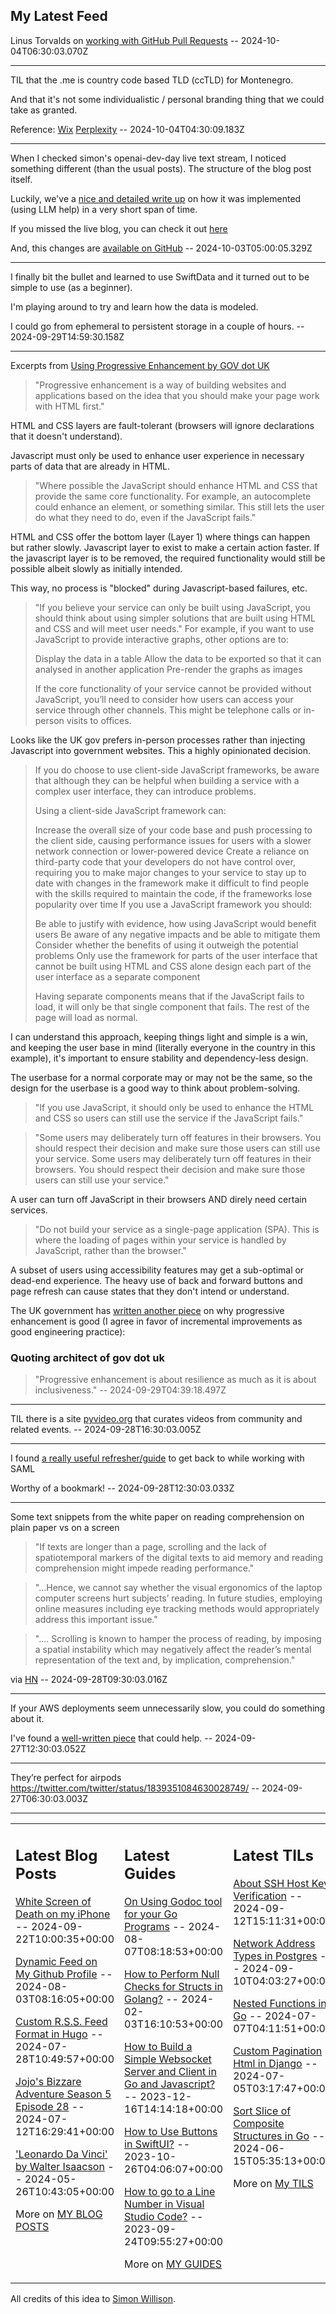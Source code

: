 ## My Latest Feed

<!-- feed starts -->
Linus Torvalds on [working with GitHub Pull Requests](https://github.com/torvalds/linux/pull/17#issuecomment-5654674) -- 2024-10-04T06:30:03.070Z

---

TIL that the .me is country code based TLD (ccTLD) for Montenegro.

And that it's not some individualistic / personal branding thing that we could take as granted.


Reference:
[Wix](https://www.wix.com/encyclopedia/definition/me-domain)
[Perplexity](https://www.perplexity.ai/search/is-the-me-tld-associated-with-NyGlFbWATfGHTs0qM6ATPA) -- 2024-10-04T04:30:09.183Z

---

When I checked simon's openai-dev-day live text stream, I noticed something different (than the usual posts). The structure of the blog post itself.

Luckily, we've a [nice and detailed write up](https://til.simonwillison.net/django/live-blog) on how it was implemented  (using LLM help) in a very short span of time.

If you missed the live blog, you can check it out [here](https://simonwillison.net/2024/Oct/1/openai-devday-2024-live-blog/)


And, this changes are [available on GitHub](https://github.com/simonw/simonwillisonblog/commits/910d2c3be68de7198c76dd25d75662a81c4d76e2/) -- 2024-10-03T05:00:05.329Z

---

I finally bit the bullet and learned to use SwiftData and it turned out to be simple to use (as a beginner). 

I'm playing around to try and learn how the data is modeled.

I could go from ephemeral to persistent storage in a couple of hours.  -- 2024-09-29T14:59:30.158Z

---

Excerpts from [Using Progressive Enhancement by GOV dot UK](https://www.gov.uk/service-manual/technology/using-progressive-enhancement)

> "Progressive enhancement is a way of building websites and applications based on the idea that you should make your page work with HTML first."

HTML and CSS layers are fault-tolerant (browsers will ignore declarations that it doesn't understand). 

Javascript must only be used to enhance user experience in necessary parts of data that are already in HTML.

>"Where possible the JavaScript should enhance HTML and CSS that provide the same core functionality. For example, an autocomplete could enhance an element, or something similar. This still lets the user do what they need to do, even if the JavaScript fails."

HTML and CSS offer the bottom layer (Layer 1) where things can happen but rather slowly. Javascript layer to exist to make a certain action faster. If the javascript layer is to be removed, the required functionality would still be possible albeit slowly as initially intended.

This way, no process is "blocked" during Javascript-based failures, etc.

> "If you believe your service can only be built using JavaScript, you should think about using simpler solutions that are built using HTML and CSS and will meet user needs."
> For example, if you want to use JavaScript to provide interactive graphs, other options are to:
> 
> Display the data in a table
> Allow the data to be exported so that it can analysed in another application
> Pre-render the graphs as images
>
> If the core functionality of your service cannot be provided without JavaScript, you’ll need to consider how users can access your service through other channels. This might be telephone calls or in-person visits to offices.

Looks like the UK gov prefers in-person processes rather than injecting Javascript into government websites. This a highly opinionated decision.

> If you do choose to use client-side JavaScript frameworks, be aware that although they can be helpful when building a service with a complex user interface, they can introduce problems.
>
> Using a client-side JavaScript framework can:
>
> Increase the overall size of your code base and push processing to the client side, causing performance issues for users with a slower network connection or lower-powered device
> Create a reliance on third-party code that your developers do not have control over, requiring you to make major changes to your service to stay up to date with changes in the framework
> make it difficult to find people with the skills required to maintain the code, if the frameworks lose popularity over time
> If you use a JavaScript framework you should:
>
> Be able to justify with evidence, how using JavaScript would benefit users
> Be aware of any negative impacts and be able to mitigate them
> Consider whether the benefits of using it outweigh the potential problems
> Only use the framework for parts of the user interface that cannot be built using HTML and CSS alone
design each part of the user interface as a separate component
>
> Having separate components means that if the JavaScript fails to load, it will only be that single component that fails. The rest of the page will load as normal.

I can understand this approach, keeping things light and simple is a win, and keeping the user base in mind (literally everyone in the country in this example), it's important to ensure stability and dependency-less design.

The userbase for a normal corporate may or may not be the same, so the design for the userbase is a good way to think about problem-solving.

> "If you use JavaScript, it should only be used to enhance the HTML and CSS so users can still use the service if the JavaScript fails."

> "Some users may deliberately turn off features in their browsers. You should respect their decision and make sure those users can still use your service. Some users may deliberately turn off features in their browsers. You should respect their decision and make sure those users can still use your service."

A user can turn off JavaScript in their browsers AND direly need certain services.


> "Do not build your service as a single-page application (SPA). This is where the loading of pages within your service is handled by JavaScript, rather than the browser."

A subset of users using accessibility features may get a sub-optimal or dead-end experience. The heavy use of back and forward buttons and page refresh can cause states that they don't intend or understand.

The UK government has [written another piece](https://technology.blog.gov.uk/2016/09/19/why-we-use-progressive-enhancement-to-build-gov-uk/)  on why progressive enhancement is good (I agree in favor of incremental improvements as good engineering practice): 

### Quoting architect of gov dot uk

> "Progressive enhancement is about resilience as much as it is about inclusiveness." -- 2024-09-29T04:39:18.497Z

---

TIL there is a site [pyvideo.org](https://pyvideo.org) that curates videos from community and related events. -- 2024-09-28T16:30:03.005Z

---

I found [a really useful refresher/guide](https://ssoready.com/docs/saml/saml-technical-primer) to get back to while working with SAML

Worthy of a bookmark! -- 2024-09-28T12:30:03.033Z

---

Some text snippets from the white paper on reading comprehension on plain paper vs on a screen

> "If texts are longer than a page, scrolling and the lack of spatiotemporal markers of the digital texts to aid memory and reading comprehension might impede reading performance."

> "...Hence, we cannot say whether the visual ergonomics of the laptop computer screens hurt subjects’ reading. In future studies, employing online measures including eye tracking methods would appropriately address this important issue."

> ".... Scrolling is known to hamper the process of reading, by imposing a spatial instability which may negatively affect the reader’s mental representation of the text and, by implication, comprehension."

via [HN](https://news.ycombinator.com/item?id=41644086) -- 2024-09-28T09:30:03.016Z

---

If your AWS deployments seem unnecessarily slow, you could do something about it.

I've found a [well-written piece](https://nathanpeck.com/speeding-up-amazon-ecs-container-deployments/) that could help. -- 2024-09-27T12:30:03.052Z

---

They’re perfect for airpods
https://twitter.com/twitter/status/1839351084630028749/ -- 2024-09-27T06:30:03.003Z
<!-- feed ends -->


---


<table><tr><td valign="top" width="33%">

## Latest Blog Posts

<!-- blog starts -->
[White Screen of Death on my iPhone](https://tnvmadhav.me/blog/white-screen-of-death-on-my-iphone/) -- 2024-09-22T10:00:35+00:00

[Dynamic Feed on My Github Profile](https://tnvmadhav.me/blog/dynamic-feed-on-my-github-profile/) -- 2024-08-03T08:16:05+00:00

[Custom R.S.S. Feed Format in Hugo](https://tnvmadhav.me/blog/custom-rss-feed-format-in-hugo/) -- 2024-07-28T10:49:57+00:00

[Jojo's Bizzare Adventure Season 5 Episode 28](https://tnvmadhav.me/blog/jojos-bizzare-adventure-season-5-episode-28/) -- 2024-07-12T16:29:41+00:00

['Leonardo Da Vinci' by Walter Isaacson](https://tnvmadhav.me/blog/leonardo-da-vinci-by-walter-isaacson/) -- 2024-05-26T10:43:05+00:00

More on [MY BLOG POSTS](https://tnvmadhav.me/blog/)
<!-- blog ends -->

</td><td valign="top" width="34%">

## Latest Guides

<!-- guide starts -->
[On Using Godoc tool for your Go Programs](https://tnvmadhav.me/guides/on-using-godoc-tool/) -- 2024-08-07T08:18:53+00:00

[How to Perform Null Checks for Structs in Golang?](https://tnvmadhav.me/guides/how-to-perform-null-checks-for-structs-in-golang/) -- 2024-02-03T16:10:53+00:00

[How to Build a Simple Websocket Server and Client in Go and Javascript?](https://tnvmadhav.me/guides/how-to-build-a-simple-websocket-server-and-client-in-go/) -- 2023-12-16T14:14:18+00:00

[How to Use Buttons in SwiftUI?](https://tnvmadhav.me/guides/how-to-use-buttons-in-swiftui/) -- 2023-10-26T04:06:07+00:00

[How to go to a Line Number in Visual Studio Code?](https://tnvmadhav.me/guides/how-to-go-to-line-in-visual-studio-code/) -- 2023-09-24T09:55:27+00:00

More on [MY GUIDES](https://tnvmadhav.me/guides/)
<!-- guide ends -->

</td><td valign="top" width="33%">

## Latest TILs

<!-- til starts -->
[About SSH Host Key Verification](https://tnvmadhav.me/til/ssh-host-key-verification/) -- 2024-09-12T15:11:31+00:00

[Network Address Types in Postgres](https://tnvmadhav.me/til/network-address-types-in-postgres/) -- 2024-09-10T04:03:27+00:00

[Nested Functions in Go](https://tnvmadhav.me/til/nested-functions-in-go/) -- 2024-07-07T04:11:51+00:00

[Custom Pagination Html in Django](https://tnvmadhav.me/til/custom-pagination-html-in-django/) -- 2024-07-05T03:17:47+00:00

[Sort Slice of Composite Structures in Go](https://tnvmadhav.me/til/sort-slice-of-composite-structures-in-go/) -- 2024-06-15T05:35:13+00:00

More on [My TILS](https://tnvmadhav.me/til/)
<!-- til ends -->

</td></tr></table>


All credits of this idea to [Simon Willison](https://github.com/simonw/simonw/).